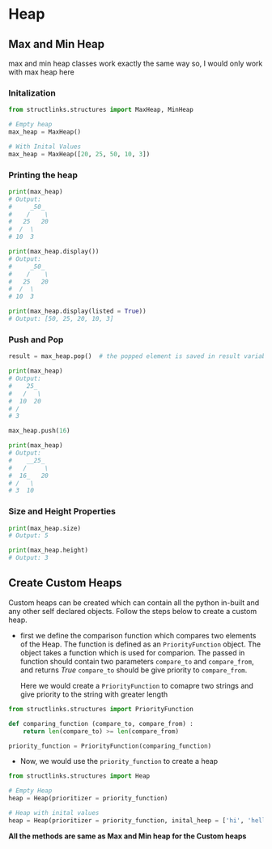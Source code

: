 # Heap

## Max and Min Heap

max and min heap classes work exactly the same way so, I would only work with max heap here

### Initalization

```python
from structlinks.structures import MaxHeap, MinHeap

# Empty heap
max_heap = MaxHeap()

# With Inital Values
max_heap = MaxHeap([20, 25, 50, 10, 3])
```

### Printing the heap

```python
print(max_heap)
# Output:
#     _50_
#    /    \
#   25   20
#  /  \
# 10  3

print(max_heap.display())
# Output:
#     _50_
#    /    \
#   25   20
#  /  \
# 10  3

print(max_heap.display(listed = True))
# Output: [50, 25, 20, 10, 3]
```

### Push and Pop

```python
result = max_heap.pop()  # the popped element is saved in result variable

print(max_heap)
# Output:
#    25_
#   /   \
#  10  20
# /
# 3

max_heap.push(16)

print(max_heap)
# Output:
#    __25_
#   /     \
#  16_   20
# /   \
# 3  10
```

### Size and Height Properties

```python
print(max_heap.size)
# Output: 5

print(max_heap.height)
# Output: 3
```

## Create Custom Heaps

Custom heaps can be created which can contain all the python in-built and any other self declared objects. Follow
the steps below to create a custom heap.

-   first we define the comparison function which compares two elements of the Heap. The function is
    defined as an `PriorityFunction` object. The object takes a function which is used for comparion.
    The passed in function should contain two parameters `compare_to` and `compare_from`, and returns
    _True_ `compare_to` should be give priority to `compare_from`.

    Here we would create a `PriorityFunction` to comapre two strings and give priority to the string with
    greater length

```python
from structlinks.structures import PriorityFunction

def comparing_function (compare_to, compare_from) :
    return len(compare_to) >= len(compare_from)

priority_function = PriorityFunction(comparing_function)
```

-   Now, we would use the `priority_function` to create a heap

```python
from structlinks.structures import Heap

# Empty Heap
heap = Heap(prioritizer = priority_function)

# Heap with inital values
heap = Heap(prioritizer = priority_function, inital_heep = ['hi', 'hello', 'bye'])
```

**All the methods are same as Max and Min heap for the Custom heaps**
